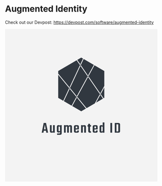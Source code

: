 # Augmented Identity

Check out our Devpost: https://devpost.com/software/augmented-identity

[![image link](https://github.com/EdwardLu2018/augmented-identity/blob/master/logo/logo.png)](https://www.youtube.com/watch?v=DOVoh9fPK0s)
